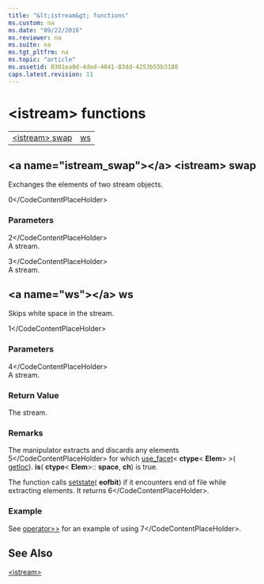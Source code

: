 ```yaml
---
title: "&lt;istream&gt; functions"
ms.custom: na
ms.date: "09/22/2016"
ms.reviewer: na
ms.suite: na
ms.tgt_pltfrm: na
ms.topic: "article"
ms.assetid: 0301ea0d-4ded-4841-83dd-4253b55b3188
caps.latest.revision: 11
---
```

# &lt;istream&gt; functions
|||  
|-|-|  
|[&lt;istream&gt; swap](#istream_swap)|[ws](#ws)|  
  
##  \<a name="istream_swap">\</a>  &lt;istream&gt; swap  
 Exchanges the elements of two stream objects.  
  
<CodeContentPlaceHolder>0\</CodeContentPlaceHolder>  
### Parameters  
 <CodeContentPlaceHolder>2\</CodeContentPlaceHolder>  
 A stream.  
  
 <CodeContentPlaceHolder>3\</CodeContentPlaceHolder>  
 A stream.  
  
##  \<a name="ws">\</a>  ws  
 Skips white space in the stream.  
  
<CodeContentPlaceHolder>1\</CodeContentPlaceHolder>  
### Parameters  
 <CodeContentPlaceHolder>4\</CodeContentPlaceHolder>  
 A stream.  
  
### Return Value  
 The stream.  
  
### Remarks  
 The manipulator extracts and discards any elements <CodeContentPlaceHolder>5\</CodeContentPlaceHolder> for which [use_facet](../vs140/basic_filebuf-class.md#basic_filebuf__open)< **ctype**\< **Elem**> >( [getloc](../vs140/ios_base-class.md#ios_base__getloc)). **is**( **ctype**\< **Elem**>:: **space**, **ch**) is true.  
  
 The function calls [setstate](../vs140/basic_ios-class.md#basic_ios__setstate)( **eofbit**) if it encounters end of file while extracting elements. It returns <CodeContentPlaceHolder>6\</CodeContentPlaceHolder>.  
  
### Example  
  See [operator>>](../vs140/-istream--operators.md#operator_gt__gt_) for an example of using <CodeContentPlaceHolder>7\</CodeContentPlaceHolder>.  
  
## See Also  
 [&lt;istream&gt;](../vs140/-istream-.md)